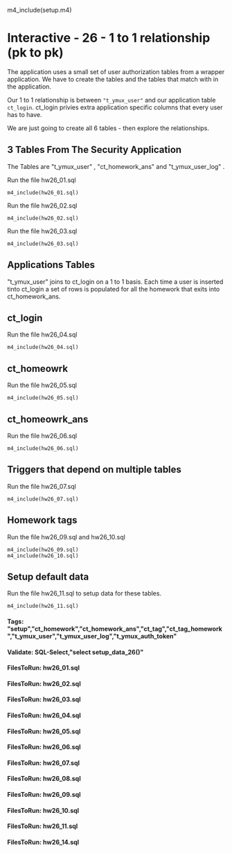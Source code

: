 
m4_include(setup.m4)

# Interactive - 26 - 1 to 1 relationship  				(pk to pk)


The application uses a small set of user authorization tables from a wrapper application.
We have to create the tables and the tables that match with in the application.


Our 1 to 1 relationship is between `"t_ymux_user"` and our application table
`ct_login`.    ct_login privies extra application specific columns that every user has
to have.

We are just going to create all 6 tables - then explore the relationships.





3 Tables From The Security Application
--------------------------------------------------------------------------------------------------------------------------------------------------------------------------------------------------------------------

The Tables are "t_ymux_user" , "ct_homework_ans"  and  "t_ymux_user_log" .


Run the file hw26_01.sql

```
m4_include(hw26_01.sql)
```

Run the file hw26_02.sql

```
m4_include(hw26_02.sql)
```

Run the file hw26_03.sql

```
m4_include(hw26_03.sql)
```




## Applications Tables

"t_ymux_user" joins to ct_login on a 1 to 1 basis.  Each time a user is inserted
tinto ct_login a set of rows is populated for all the homework that exits into
ct_homework_ans.


ct_login
--------------------------------------------------------------------------------------------------------------------------------------------------------------------------------------------------------------------

Run the file hw26_04.sql

```
m4_include(hw26_04.sql)
```


ct_homeowrk
--------------------------------------------------------------------------------------------------------------------------------------------------------------------------------------------------------------------

Run the file hw26_05.sql

```
m4_include(hw26_05.sql)
```

ct_homeowrk_ans
--------------------------------------------------------------------------------------------------------------------------------------------------------------------------------------------------------------------

Run the file hw26_06.sql

```
m4_include(hw26_06.sql)
```

Triggers that depend on multiple tables
--------------------------------------------------------------------------------------------------------------------------------------------------------------------------------------------------------------------

Run the file hw26_07.sql

```
m4_include(hw26_07.sql)
```


Homework tags
--------------------------------------------------------------------------------------------------------------------------------------------------------------------------------------------------------------------

Run the file hw26_09.sql and hw26_10.sql

```
m4_include(hw26_09.sql)
m4_include(hw26_10.sql)
```

Setup default data
--------------------------------------------------------------------------------------------------------------------------------------------------------------------------------------------------------------------


Run the file hw26_11.sql to setup data for these tables.


```
m4_include(hw26_11.sql)
```



#### Tags: "setup","ct_homework","ct_homework_ans","ct_tag","ct_tag_homework","t_ymux_user","t_ymux_user_log","t_ymux_auth_token"

#### Validate: SQL-Select,"select setup_data_26()"

#### FilesToRun: hw26_01.sql
#### FilesToRun: hw26_02.sql
#### FilesToRun: hw26_03.sql
#### FilesToRun: hw26_04.sql
#### FilesToRun: hw26_05.sql
#### FilesToRun: hw26_06.sql
#### FilesToRun: hw26_07.sql
#### FilesToRun: hw26_08.sql
#### FilesToRun: hw26_09.sql
#### FilesToRun: hw26_10.sql
#### FilesToRun: hw26_11.sql
#### FilesToRun: hw26_14.sql


